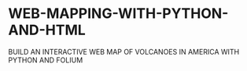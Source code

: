 # WEB-MAPPING-WITH-PYTHON-AND-HTML
BUILD AN INTERACTIVE WEB MAP OF VOLCANOES IN AMERICA
WITH PYTHON AND FOLIUM
